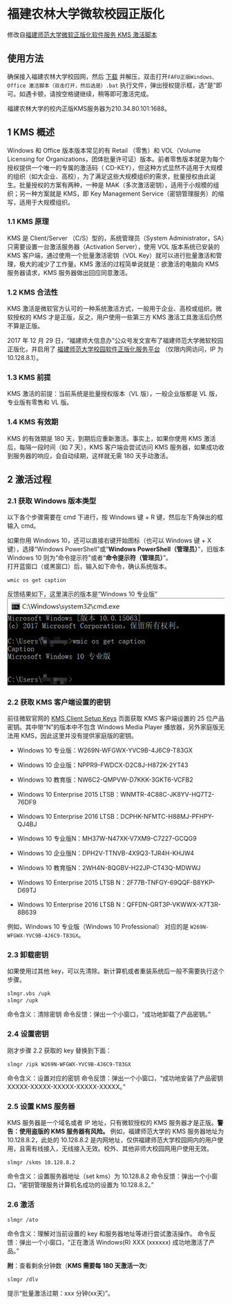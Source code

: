 # 福建农林大学微软校园正版化

修改自[福建师范大学微软正版化软件服务 KMS 激活脚本](https://github.com/fjnuer/fjnu-kms)

## 使用方法

确保接入福建农林大学校园网，然后 [下载](https://github.com/linzyjx/fafu-kms/archive/master.zip) 并解压，双击打开`FAFU正版Windows、Office 激活脚本（双击打开，然后选是）.bat` 执行文件，弹出授权提示框，选“是”即可。如遇卡顿，请按空格键继续，稍等即可激活完成。

福建农林大学的校内正版KMS服务器为210.34.80.101:1688。

## 1 KMS 概述

Windows 和 Office 版本版本常见的有 Retail （零售）和 VOL（Volume Licensing for Organizations，团体批量许可证）版本。前者零售版本就是为每个授权提供一个唯一的专属的激活码（ CD-KEY），但这种方式显然不适用于大规模的组织（如大企业、高校），为了满足这些大规模组织的需求，批量授权由此诞生。批量授权的方案有两种，一种是 MAK（多次激活密钥），适用于小规模的组织；另一种方案就是 KMS，即 Key Management Service（密钥管理服务）的缩写，适用于大规模组织。  

### 1.1 KMS 原理
KMS 是 Client/Server （C/S）型的，系统管理员（System Administrator，SA）只需要设置一台激活服务器（Activation Server），使用 VOL 版本系统已安装的 KMS 客户端，通过使用一个批量激活密钥（VOL Key）就可以进行批量激活和管理，极大的减少了工作量。KMS 激活的过程简单说就是：欲激活的电脑向 KMS 服务器请求，KMS 服务器做出回应同意激活。  

### 1.2 KMS 合法性
KMS 激活是微软官方认可的一种系统激活方式，一般用于企业、高校或组织。微软授权的 KMS 才是正版，反之，用户使用一些第三方 KMS 激活工具激活后仍然不算是正版。  

2017 年 12 月 29 日，“福建师大信息办”公众号发文宣布了福建师范大学微软校园正版化，并启用了 [福建师范大学校园软件正版化服务平台](http://ms.fjnu.edu.cn/) （仅限内网访问，IP 为 10.128.8.1）。  

### 1.3 KMS 前提
KMS 激活的前提：当前系统是批量授权版本（VL 版），一般企业版都是 VL 版，专业版有零售和 VL 版。  
### 1.4 KMS 有效期
KMS 的有效期是 180 天，到期后应重新激活。事实上，如果你使用 KMS 激活后，每隔一段时间（如 7 天），KMS 客户端会尝试访问 KMS 服务器，如果成功收到服务器的响应，会自动续期，这样就无需 180 天手动激活。  

## 2 激活过程

### 2.1 获取 Windows 版本类型  
以下各个步骤需要在 cmd 下进行，按 Windows 键 + R 键，然后左下角弹出的框输入 cmd。  

如果你用 Windows 10，还可以直接右键开始图标（也可以 Windows 键 + X 键），选择“Windows PowerShell”或“**Windows PowerShell（管理员）**”，旧版本 Windows 10 则为“命令提示符”或者“**命令提示符（管理员）**”。  
打开蓝窗口（或黑窗口）后，输入如下命令，确认系统版本。
```
wmic os get caption
```
反馈结果如下，这里演示的版本是“Windows 10 专业版”
![wmic-os-get-caption.png](img/wmic-os-get-caption.png)

### 2.2 获取 KMS 客户端设置的密钥
前往微软官网的 [KMS Client Setup Keys](https://technet.microsoft.com/en-us/library/jj612867.aspx) 页面获取 KMS 客户端设置的 25 位产品密钥。其中带“N”的版本中不包含 Windows Media Player 播放器，另外家庭版无法用 KMS，因此这里并没有提供家庭版的密钥。

 - Windows 10 专业版：W269N-WFGWX-YVC9B-4J6C9-T83GX  

 - Windows 10 企业版：NPPR9-FWDCX-D2C8J-H872K-2YT43  

 - Windows 10 教育版：NW6C2-QMPVW-D7KKK-3GKT6-VCFB2  

 - Windows 10 Enterprise 2015 LTSB：WNMTR-4C88C-JK8YV-HQ7T2-76DF9  

 - Windows 10 Enterprise 2016 LTSB：DCPHK-NFMTC-H88MJ-PFHPY-QJ4BJ  

 - Windows 10 专业版N：MH37W-N47XK-V7XM9-C7227-GCQG9  

 - Windows 10 企业版N：DPH2V-TTNVB-4X9Q3-TJR4H-KHJW4

 - Windows 10 教育版N：2WH4N-8QGBV-H22JP-CT43Q-MDWWJ

 - Windows 10 Enterprise 2015 LTSB N：2F77B-TNFGY-69QQF-B8YKP-D69TJ

 - Windows 10 Enterprise 2016 LTSB N：QFFDN-GRT3P-VKWWX-X7T3R-8B639

例如，Windows 10 专业版（Windows 10 Professional） 对应的是 `W269N-WFGWX-YVC9B-4J6C9-T83GX`。

### 2.3 卸载密钥
如果使用过其他 key，可以先清除。新计算机或者重装系统后一般不需要执行这个步骤。
```
slmgr.vbs /upk
slmgr /upk
```
命令含义：清除密钥
命令反馈：弹出一个小窗口，“成功地卸载了产品密钥。”

### 2.4 设置密钥
刚才步骤 2.2 获取的 key 替换到下面：
```
slmgr /ipk W269N-WFGWX-YVC9B-4J6C9-T83GX
```
命令含义：设置对应的密钥
命令反馈：弹出一个小窗口，“成功地安装了产品密钥 XXXXX-XXXXX-XXXXX-XXXXX-XXXXX。”

### 2.5 设置 KMS 服务器
KMS 服务器是一个域名或者 IP 地址，只有微软授权的 KMS 服务器才是正版。**警告：使用盗版的 KMS 服务器有风险。**
例如，福建师范大学的 KMS 服务器地址为 10.128.8.2，此处的 10.128.8.2 是内网地址，仅供福建师范大学校园网内的用户使用，且需有线接入，无线接入无效。校外、其他非师大校园网用户使用无效。
```
slmgr /skms 10.128.8.2
```
命令含义：设置服务器地址（set kms）为 10.128.8.2
命令反馈：弹出一个小窗口，“密钥管理服务计算机名成功的设置为 10.128.8.2。”
### 2.6 激活
```
slmgr /ato
```
命令含义：理解对当前设置的 key 和服务器地址等进行尝试激活操作。
命令反馈：弹出一个小窗口，“正在激活 Windows(R) XXX (xxxxxx) 成功地激活了产品。”

**附**：查看剩余分钟数（**KMS 需要每 180 天激活一次**）
```
slmgr /dlv
```
提示“批量激活过期：xxx 分钟(xx天)”。
